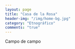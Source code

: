 ```yaml
---
layout: page
title: "Casa de la Rosa"
header-img: "/img/home-bg.jpg"
category: "Etnográfico"
comments: "true"
---
```



Campo de campo





